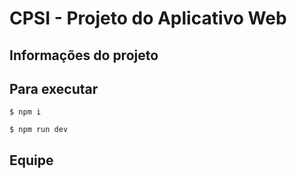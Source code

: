 # CPSI - Projeto do Aplicativo Web

## Informações do projeto

## Para executar

```
$ npm i

$ npm run dev

```

## Equipe

